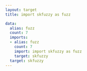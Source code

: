 ```yaml
---
layout: target
title: import skfuzzy as fuzz

data:
  alias: fuzz
  count: 7
  imports:
  - alias: fuzz
    count: 7
    import: import skfuzzy as fuzz
    target: skfuzzy
  target: skfuzzy
---
```


